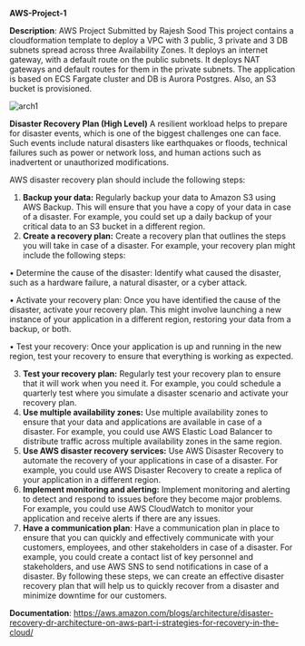 **AWS-Project-1**

**Description**:  AWS Project Submitted by Rajesh Sood
This project contains a cloudformation template to deploy a VPC with 3 public, 3 private and 3 DB subnets spread across three Availability Zones. It deploys an internet gateway, with a default route on the public subnets. It deploys NAT gateways and default routes for them in the private subnets. The application is based on ECS Fargate cluster and DB is Aurora Postgres. Also, an S3 bucket is provisioned. 


![arch1](https://user-images.githubusercontent.com/103620921/169332190-1b77ab21-5bfa-4933-a6fb-f9fa6a94b28b.JPG)



**Disaster Recovery Plan (High Level)**
A resilient workload helps to prepare for disaster events, which is one of the biggest challenges one can face. 
Such events include natural disasters like earthquakes or floods, technical failures such as power or network loss, and human actions such as inadvertent or unauthorized modifications.

AWS disaster recovery plan should include the following steps:

1.	**Backup your data:** Regularly backup your data to Amazon S3 using AWS Backup. This will ensure that you have a copy of your data in case of a disaster. For example, you could set up a daily backup of your critical data to an S3 bucket in a different region.
2.	**Create a recovery plan:** Create a recovery plan that outlines the steps you will take in case of a disaster. For example, your recovery plan might include the following steps:

•	Determine the cause of the disaster: Identify what caused the disaster, such as a hardware failure, a natural disaster, or a cyber attack.

•	Activate your recovery plan: Once you have identified the cause of the disaster, activate your recovery plan. This might involve launching a new instance of your application in a different region, restoring your data from a backup, or both.

•	Test your recovery: Once your application is up and running in the new region, test your recovery to ensure that everything is working as expected.

3.	**Test your recovery plan:** Regularly test your recovery plan to ensure that it will work when you need it. For example, you could schedule a quarterly test where you simulate a disaster scenario and activate your recovery plan.
4.	**Use multiple availability zones:** Use multiple availability zones to ensure that your data and applications are available in case of a disaster. For example, you could use AWS Elastic Load Balancer to distribute traffic across multiple availability zones in the same region.
5.	**Use AWS disaster recovery services:** Use AWS Disaster Recovery to automate the recovery of your applications in case of a disaster. For example, you could use AWS Disaster Recovery to create a replica of your application in a different region.
6.	**Implement monitoring and alerting:** Implement monitoring and alerting to detect and respond to issues before they become major problems. For example, you could use AWS CloudWatch to monitor your application and receive alerts if there are any issues.
7.	**Have a communication plan**: Have a communication plan in place to ensure that you can quickly and effectively communicate with your customers, employees, and other stakeholders in case of a disaster. For example, you could create a contact list of key personnel and stakeholders, and use AWS SNS to send notifications in case of a disaster.
By following these steps, we can create an effective disaster recovery plan that will help us to quickly recover from a disaster and minimize downtime for our customers.


**Documentation**: https://aws.amazon.com/blogs/architecture/disaster-recovery-dr-architecture-on-aws-part-i-strategies-for-recovery-in-the-cloud/ 


